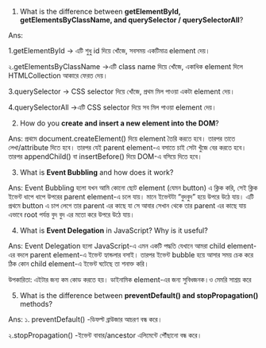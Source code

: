 1. What is the difference between **getElementById, getElementsByClassName, and querySelector / querySelectorAll**?

Ans:

1.getElementById → এটি শুধু id দিয়ে খোঁজে, সবসময় একটিমাত্র element দেয়।

২.getElementsByClassName →এটি class name দিয়ে খোঁজে, একাধিক element দিলে HTMLCollection আকারে ফেরত দেয়।

3.querySelector → CSS selector দিয়ে খোঁজে, প্রথম মিল পাওয়া একটা element দেয়।

4.querySelectorAll →এটি CSS selector দিয়ে সব মিল পাওয়া element দেয়।



2. How do you **create and insert a new element into the DOM**?

Ans:   প্রথমে document.createElement() দিয়ে element তৈরি করতে হবে। তারপর তাতে লেখা/attribute দিতে হবে। তারপর যেই parent element-এ বসাতে চাই সেটা খুঁজে বের করতে হবে। তারপর appendChild() বা insertBefore() দিয়ে DOM-এ বসিয়ে দিতে হবে।


3. What is **Event Bubbling** and how does it work?

Ans: 
Event Bubbling হলো যখন আমি কোনো ছোট element (যেমন button) এ ক্লিক করি, সেই ক্লিক ইভেন্ট ধাপে ধাপে উপরের parent element-এ চলে যায়। মানে ইভেন্টটা “বুদবুদ” হয়ে উপরে উঠে যায়।
এটি প্রথমে button এ চাপ লেগে তার parent  এর কাছে যা সে আবার সেখান থেকে তার parent এর কাছে যায় এভাবে root  পর্যন্ত বুদ বুদ এর মতো করে উপরে উঠে যায়।


4. What is **Event Delegation** in JavaScript? Why is it useful?

Ans: Event Delegation হলো JavaScript-এ এমন একটি পদ্ধতি যেখানে আমরা child element-এর বদলে parent element-এ ইভেন্ট হ্যান্ডলার বসাই। তারপর ইভেন্ট bubble হয়ে আসার সময় চেক করে ঠিক কোন child element-এ ইভেন্ট ঘটেছে তা শনাক্ত করি।

উপকারিতা: এইটার জন্য কম কোড করতে হয়। ডাইনামিক element-এর জন্য সুবিধজনক।ও মেমরি সাশ্রয় করে

5. What is the difference between **preventDefault() and stopPropagation()** methods?

Ans:
১. preventDefault()	-ডিফল্ট ব্রাউজার আচরণ বন্ধ করে।

২.stopPropagation()	-ইভেন্ট বাবার/ancestor এলিমেন্টে পৌঁছানো বন্ধ করে।
